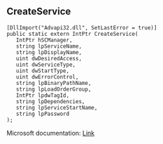 ## CreateService

```
[DllImport("Advapi32.dll", SetLastError = true)]
public static extern IntPtr CreateService(
   IntPtr hSCManager,
   string lpServiceName,
   string lpDisplayName,
   uint dwDesiredAccess,
   uint dwServiceType,
   uint dwStartType,
   uint dwErrorControl,
   string lpBinaryPathName,
   string lpLoadOrderGroup,
   IntPtr lpdwTagId,
   string lpDependencies,
   string lpServiceStartName,
   string lpPassword
);
```

Microsoft documentation: [Link](https://docs.microsoft.com/en-us/windows/win32/api/winsvc/nf-winsvc-createservicea)
